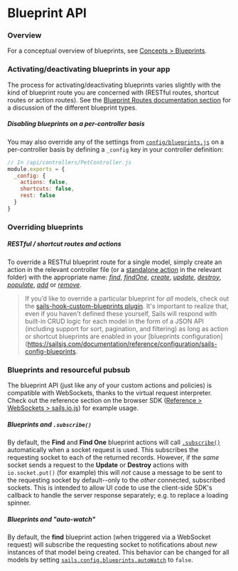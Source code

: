 # Blueprint API

### Overview

For a conceptual overview of blueprints, see [Concepts > Blueprints](https://sailsjs.com/documentation/concepts/blueprints).

### Activating/deactivating blueprints in your app

The process for activating/deactivating blueprints varies slightly with the kind of blueprint route you are concerned with (RESTful routes, shortcut routes or action routes).  See the [Blueprint Routes documentation section](https://sailsjs.com/documentation/concepts/blueprints?blueprint-routes) for a discussion of the different blueprint types.


##### Disabling blueprints on a per-controller basis

You may also override any of the settings from [`config/blueprints.js`](https://sailsjs.com/documentation/anatomy/my-app/config/blueprints-js) on a per-controller basis by defining a `_config` key in your controller definition:

```javascript
// In /api/controllers/PetController.js
module.exports = {
  _config: {
    actions: false,
    shortcuts: false,
    rest: false
  }
}
```

### Overriding blueprints

##### RESTful / shortcut routes and actions

To override a RESTful blueprint route for a single model, simply create an action in the relevant controller file (or a [standalone action](https://sailsjs.com/documentation/concepts/actions-and-controllers#?standalone-actions) in the relevant folder) with the appropriate name: [_find_](https://sailsjs.com/documentation/reference/blueprint-api/find-where), [_findOne_](https://sailsjs.com/documentation/reference/blueprint-api/find-one), [_create_](https://sailsjs.com/documentation/reference/blueprint-api/create), [_update_](https://sailsjs.com/documentation/reference/blueprint-api/update), [_destroy_](https://sailsjs.com/documentation/reference/blueprint-api/destroy), [_populate_](https://sailsjs.com/documentation/reference/blueprint-api/populate), [_add_](https://sailsjs.com/documentation/reference/blueprint-api/add) or [_remove_](https://sailsjs.com/documentation/reference/blueprint-api/remove).

> If you&rsquo;d like to override a particular blueprint for _all_ models, check out the <a href="https://www.npmjs.com/package/sails-hook-custom-blueprints" target="_blank">sails-hook-custom-blueprints plugin</a>.
> It's important to realize that, even if you haven't defined these yourself, Sails will respond with built-in CRUD logic for each model in the form of a JSON API (including support for sort, pagination, and filtering) as long as action or shortcut blueprints are enabled in your [blueprints configuration](https://sailsjs.com/documentation/reference/configuration/sails-config-blueprints.


### Blueprints and resourceful pubsub

The blueprint API (just like any of your custom actions and policies) is compatible with WebSockets, thanks to the virtual request interpreter.  Check out the reference section on the browser SDK ([Reference > WebSockets > sails.io.js](https://sailsjs.com/documentation/reference/web-sockets/socket-client)) for example usage.

##### Blueprints and `.subscribe()`

By default, the **Find** and **Find One** blueprint actions will call [`.subscribe()`](https://sailsjs.com/documentation/reference/web-sockets/resourceful-pub-sub/subscribe) automatically when a socket request is used. This subscribes the requesting socket to each of the returned records.  However, if the _same_ socket sends a request to the **Update** or **Destroy** actions with `io.socket.put()` (for example) this will *not* cause a message to be sent to the requesting socket by default--only to the *other* connected, subscribed sockets.  This is intended to allow UI code to use the client-side SDK's callback to handle the server response separately; e.g. to replace a loading spinner.


##### Blueprints and "auto-watch"

By default, the **find** blueprint action (when triggered via a WebSocket request) will subscribe the requesting socket to notifications about _new_ instances of that model being created.  This behavior can be changed for all models by setting [`sails.config.blueprints.autoWatch`](https://sailsjs.com/documentation/reference/configuration/sails-config-blueprints) to `false`.


<docmeta name="displayName" value="Blueprint API">
